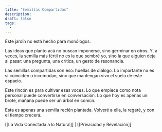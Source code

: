 ```yaml
---
title: "Semillas Compartidas"
description:
draft: false
tags:
  -
---
```

Este jardín no está hecho para monólogos.

Las ideas que planto acá no buscan imponerse, sino germinar en otros. Y, a veces, la semilla más fértil no es la que sembré yo, sino la que alguien deja al pasar: una pregunta, una crítica, un gesto de resonancia.

Las semillas compartidas son eso: huellas de diálogo. Lo importante no es si coinciden o incomodan, sino que mantengan vivo el suelo de este espacio.

Este rincón es para cultivar esas voces. Lo que empiece como nota personal puede convertirse en conversación. Lo que hoy es apenas un brote, mañana puede ser un árbol en común.

Esta es apenas una semilla recién plantada. Volveré a ella, la regaré, y con el tiempo crecerá.

[[La Vida Conectada a lo Natural]] | [[Privacidad y Revelación]]